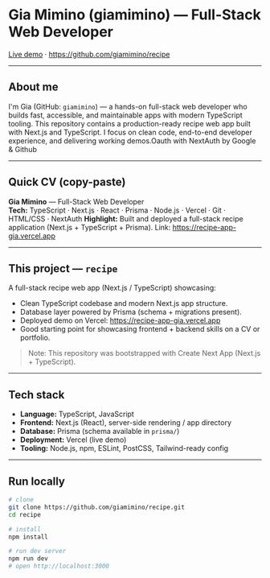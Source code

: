 # Gia Mimino (giamimino) — Full-Stack Web Developer

[Live demo](https://recipe-app-gia.vercel.app) · https://github.com/giamimino/recipe

---

## About me
I'm Gia (GitHub: `giamimino`) — a hands-on full-stack web developer who builds fast, accessible, and maintainable apps with modern TypeScript tooling. This repository contains a production-ready recipe web app built with Next.js and TypeScript. I focus on clean code, end-to-end developer experience, and delivering working demos.Oauth with NextAuth by Google & Github

---

## Quick CV (copy-paste)
**Gia Mimino** — Full-Stack Web Developer  
**Tech:** TypeScript · Next.js · React · Prisma · Node.js · Vercel · Git · HTML/CSS  · NextAuth
**Highlight:** Built and deployed a full-stack recipe application (Next.js + TypeScript + Prisma). Link: https://recipe-app-gia.vercel.app

---

## This project — `recipe`
A full-stack recipe web app (Next.js / TypeScript) showcasing:

- Clean TypeScript codebase and modern Next.js app structure.
- Database layer powered by Prisma (schema + migrations present).
- Deployed demo on Vercel: https://recipe-app-gia.vercel.app
- Good starting point for showcasing frontend + backend skills on a CV or portfolio.

> Note: This repository was bootstrapped with Create Next App (Next.js + TypeScript).

---

## Tech stack
- **Language:** TypeScript, JavaScript  
- **Frontend:** Next.js (React), server-side rendering / app directory  
- **Database:** Prisma (schema available in `prisma/`)  
- **Deployment:** Vercel (live demo)  
- **Tooling:** Node.js, npm, ESLint, PostCSS, Tailwind-ready config

---

## Run locally
```bash
# clone
git clone https://github.com/giamimino/recipe.git
cd recipe

# install
npm install

# run dev server
npm run dev
# open http://localhost:3000

